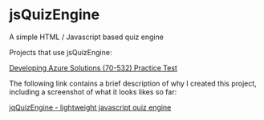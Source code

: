 # jsQuizEngine
A simple HTML / Javascript based quiz engine

Projects that use jsQuizEngine:

[Developing Azure Solutions (70-532) Practice Test](http://crpietschmann.github.io/Azure-70-532-Practice-Test/)


The following link contains a brief description of why I created this project, including a screenshot of what it looks likes so far:

[jqQuizEngine - lightweight javascript quiz engine](http://pietschsoft.com/post/2015/04/14/jsQuizEngine-lightweight-javascript-quiz-engine)
